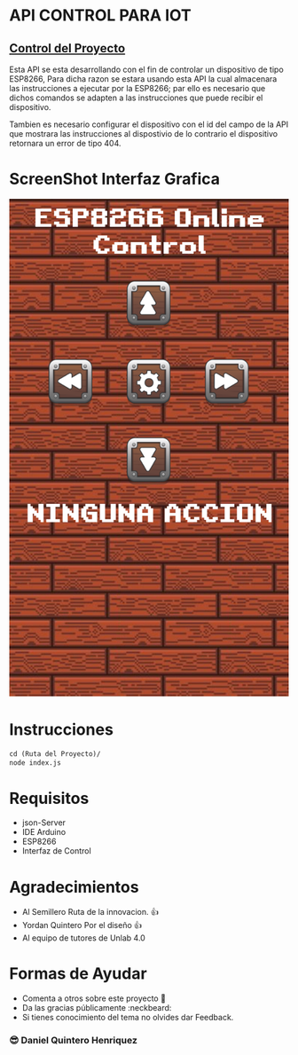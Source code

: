 # API CONTROL PARA IOT

## [Control del Proyecto](#error)

Esta API se esta desarrollando con el fin de controlar un dispositivo de tipo
ESP8266, Para dicha razon se estara usando esta API la cual almacenara las 
instrucciones a ejecutar por la ESP8266; par ello es necesario que dichos comandos se adapten
a las instrucciones que puede recibir el dispositivo.

Tambien es necesario configurar el dispositivo con el id del campo de la API que mostrara
las instrucciones al dispostivio de lo contrario el dispositivo retornara un 
error de tipo 404.

# ScreenShot Interfaz Grafica

![interfaz Grafica](./mobile.png)

# Instrucciones

```
cd (Ruta del Proyecto)/
node index.js
```

# Requisitos
- json-Server
- IDE Arduino 
- ESP8266
- Interfaz de Control

# Agradecimientos

* Al Semillero Ruta de la innovacion. :+1:
* Yordan Quintero Por el diseño :+1:
* Al equipo de tutores de Unlab 4.0

# Formas de Ayudar

* Comenta a otros sobre este proyecto 📢
* Da las gracias públicamente :neckbeard: 
* Si tienes conocimiento del tema no olvides dar Feedback.


### 😎 Daniel Quintero Henriquez


